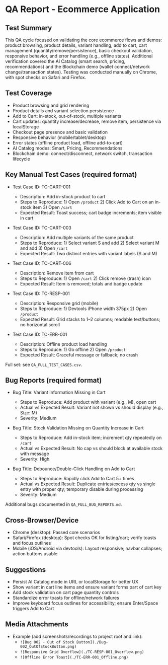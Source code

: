 # QA Report - Ecommerce Application

## Test Summary
This QA cycle focused on validating the core ecommerce flows and demos: product browsing, product details, variant handling, add to cart, cart management (quantity/remove/persistence), basic checkout validation, responsive behavior, and error handling (e.g., offline states). Additional verification covered the AI Catalog (smart search, pricing, recommendations) and the Blockchain demo (wallet connect/network change/transaction states). Testing was conducted manually on Chrome, with spot checks on Safari and Firefox.

## Test Coverage
- Product browsing and grid rendering
- Product details and variant selection persistence
- Add to Cart: in-stock, out-of-stock, multiple variants
- Cart updates: quantity increase/decrease, remove item, persistence via localStorage
- Checkout page presence and basic validation
- Responsive behavior (mobile/tablet/desktop)
- Error states (offline product load, offline add-to-cart)
- AI Catalog modes: Smart, Pricing, Recommendations
- Blockchain demo: connect/disconnect, network switch, transaction lifecycle

## Key Manual Test Cases (required format)
- Test Case ID: TC-CART-001
  - Description: Add in-stock product to cart
  - Steps to Reproduce: 1) Open `/product` 2) Click Add to Cart on an in-stock item 3) Open `/cart`
  - Expected Result: Toast success; cart badge increments; item visible in cart

- Test Case ID: TC-CART-003
  - Description: Add multiple variants of the same product
  - Steps to Reproduce: 1) Select variant S and add 2) Select variant M and add 3) Open `/cart`
  - Expected Result: Two distinct entries with variant labels (S and M)

- Test Case ID: TC-CART-006
  - Description: Remove item from cart
  - Steps to Reproduce: 1) Open `/cart` 2) Click remove (trash) icon
  - Expected Result: Item is removed; totals and badge update

- Test Case ID: TC-RESP-001
  - Description: Responsive grid (mobile)
  - Steps to Reproduce: 1) Devtools iPhone width 375px 2) Open `/product`
  - Expected Result: Grid stacks to 1–2 columns; readable text/buttons; no horizontal scroll

- Test Case ID: TC-ERR-001
  - Description: Offline product load handling
  - Steps to Reproduce: 1) Go offline 2) Open `/product`
  - Expected Result: Graceful message or fallback; no crash

Full set: see `QA_FULL_TEST_CASES.csv`.

## Bug Reports (required format)
- Bug Title: Variant Information Missing in Cart
  - Steps to Reproduce: Add product with variant (e.g., M), open cart
  - Actual vs Expected Result: Variant not shown vs should display (e.g., Size: M)
  - Severity: Medium

- Bug Title: Stock Validation Missing on Quantity Increase in Cart
  - Steps to Reproduce: Add in-stock item; increment qty repeatedly on `/cart`
  - Actual vs Expected Result: No cap vs should block at available stock with message
  - Severity: High

- Bug Title: Debounce/Double-Click Handling on Add to Cart
  - Steps to Reproduce: Rapidly click Add to Cart 5+ times
  - Actual vs Expected Result: Duplicate entries/excess qty vs single entry with proper qty; temporary disable during processing
  - Severity: Medium

Additional bugs documented in `QA_FULL_BUG_REPORTS.md`.

## Cross-Browser/Device
- Chrome (desktop): Passed core scenarios
- Safari/Firefox (desktop): Spot checks OK for listing/cart; verify toasts and focus outlines
- Mobile (iOS/Android via devtools): Layout responsive; navbar collapses; action buttons usable

## Suggestions
- Persist AI Catalog mode in URL or localStorage for better UX
- Show variant in cart line items and ensure variant forms part of cart key
- Add stock validation on cart page quantity controls
- Standardize error toasts for offline/network failures
- Improve keyboard focus outlines for accessibility; ensure Enter/Space triggers Add to Cart

## Media Attachments
- Example (add screenshots/recordings to project root and link):
  - `![Bug 002 - Out of Stock Button](./Bug-002_OutOfStockButton.png)`
  - `![Responsive Grid Overflow](./TC-RESP-001_Overflow.png)`
  - `![Offline Error Toast](./TC-ERR-001_Offline.png)` 